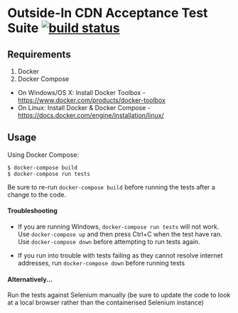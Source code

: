 # Outside-In CDN Acceptance Test Suite [![build status](https://travis-ci.org/rhargreaves/spa-demo-test-suite.svg)](https://travis-ci.org/rhargreaves/spa-demo-test-suite)

## Requirements

1. Docker
2. Docker Compose

* On Windows/OS X: Install Docker Toolbox - https://www.docker.com/products/docker-toolbox
* On Linux: Install Docker & Docker Compose - https://docs.docker.com/engine/installation/linux/

## Usage

Using Docker Compose:

```
$ docker-compose build
$ docker-compose run tests
```

Be sure to re-run `docker-compose build` before running the tests after a change to the code.

#### Troubleshooting

* If you are running Windows, `docker-compose run tests` will not work. Use `docker-compose up` and then press Ctrl+C when the test have ran. Use `docker-compose down` before attempting to run tests again.

* If you run into trouble with tests failing as they cannot resolve internet addresses, run `docker-compose down` before running tests

####  Alternatively...

Run the tests against Selenium manually (be sure to update the code to look at a local browser rather than the containerised Selenium instance)



